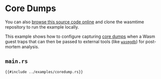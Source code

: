 # Core Dumps

You can also [browse this source code online][code] and clone the wasmtime
repository to run the example locally.

[code]: https://github.com/bytecodealliance/wasmtime/blob/main/examples/fib-debug/main.rs

This example shows how to configure capturing [core dumps] when a Wasm guest
traps that can then be passed to external tools (like [`wasmgdb`]) for
post-mortem analysis.

[core dumps]: https://github.com/WebAssembly/tool-conventions/blob/main/Coredump.md
[`wasmgdb`]: https://github.com/xtuc/wasm-coredump/blob/main/bin/wasmgdb/README.md

## `main.rs`

```rust,ignore
{{#include ../examples/coredump.rs}}
```

